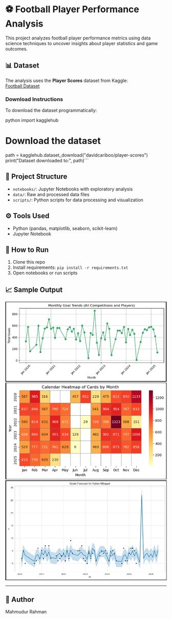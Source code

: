 # ⚽ Football Player Performance Analysis

This project analyzes football player performance metrics using data science techniques to uncover insights about player statistics and game outcomes.

## 📊 Dataset

The analysis uses the **Player Scores** dataset from Kaggle:  
[Football Dataset](https://www.kaggle.com/datasets/davidcariboo/player-scores)

### Download Instructions

To download the dataset programmatically:

python
import kagglehub

# Download the dataset
path = kagglehub.dataset_download("davidcariboo/player-scores")
print("Dataset downloaded to:", path)´´´




## 📁 Project Structure

- `notebooks/`: Jupyter Notebooks with exploratory analysis
- `data/`: Raw and processed data files
- `scripts/`: Python scripts for data processing and visualization

## ⚙️ Tools Used

- Python (pandas, matplotlib, seaborn, scikit-learn)
- Jupyter Notebook

## 🚀 How to Run

1. Clone this repo
2. Install requirements: `pip install -r requirements.txt`
3. Open notebooks or run scripts

## 📈 Sample Output

![Monthly Goal Trends](images/plot1.png)
![Calender Heatmap of Cards by Month](images/plot2.png)
![Goals Forecast for Kylian Mbappe](images/plot3.png)


---

## 👤 Author

Mahmudur Rahman

